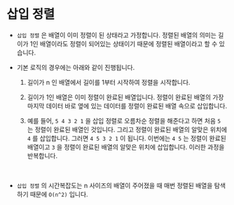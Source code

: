 # 삽입 정렬

- `삽입 정렬` 은 배열이 이미 정렬이 된 상태라고 가정합니다. 정렬된 배열의 의미는 길이가 1인 배열이라도 정렬이 되어있는 상태이기 때문에 정렬된 배열이라고 할 수 있습니다. 

- 기본 로직의 경우에는 아래와 같이 진행됩니다.

    1. 길이가 n 인 배열에서 길이를 1부터 시작하여 정렬을 시작합니다.

    2. 길이가 1인 배열은 이미 정렬이 완료된 배열입니다. 정렬이 완료된 배열의 가장 마지막 데이터 바로 옆에 있는 데이터를 정렬이 완료된 배열 속으로 삽입합니다. 

    3. 예를 들어, `5 4 3 2 1` 을 삽입 정렬로 오름차순 정렬을 해준다고 하면 처음 `5` 는 정렬이 완료된 배열인 것입니다. 그리고 정렬이 완료된 배열의 알맞은 위치에 `4` 를 삽입합니다. 그러면 `4 5 3 2 1` 이 됩니다. 이번에는 `4 5` 는 정렬이 완료된 배열이고 `3` 을  정렬이 완료된 배열의 알맞은 위치에 삽입합니다. 이러한 과정을 반복합니다. <br/><br/><br/>

- `삽입 정렬` 의 시간복잡도는 n 사이즈의 배열이 주어졌을 때 매번 정렬된 배열을 탐색하기 때문에 `O(n^2)` 입니다. 